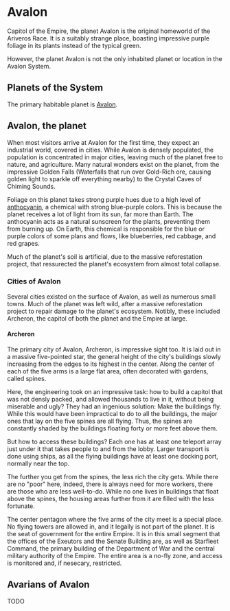 # Avalon
Capitol of the Empire, the planet Avalon is the original homeworld of the Ariveros Race. It is a suitably strange place, boasting impressive purple foliage in its plants instead of the typical green. 

However, the planet Avalon is not the only inhabited planet or location in the Avalon System. 

## Planets of the System
The primary habitable planet is [Avalon](#avalon-the-planet). 

## Avalon, the planet
When most visitors arrive at Avalon for the first time, they expect an industrial world, covered in cities. While Avalon is densely populated, the population is concentrated in major cities, leaving much of the planet free to nature, and agriculture. Many natural wonders exist on the planet, from the impressive Golden Falls (Waterfalls that run over Gold-Rich ore, causing golden light to sparkle off everything nearby) to the Crystal Caves of Chiming Sounds.

Foliage on this planet takes strong purple hues due to a high level of [anthocyanin](https://en.wikipedia.org/wiki/Anthocyanin), a chemical with strong blue-purple colors. This is because the planet receives a lot of light from its sun, far more than Earth. The anthocyanin acts as a natural sunscreen for the plants, preventing them from burning up. On Earth, this chemical is responsible for the blue or purple colors of some plans and flows, like blueberries, red cabbage, and red grapes.

Much of the planet's soil is artificial, due to the massive reforestation project, that ressurected the planet's ecosystem from almost total collapse. 

### Cities of Avalon
Several cities existed on the surface of Avalon, as well as numerous small towns. Much of the planet was left wild, after a massive reforestation project to repair damage to the planet's ecosystem. Notibly, these included Archeron, the capitol of both the planet and the Empire at large.

#### Archeron
The primary city of Avalon, Archeron, is impressive sight too. It is laid out in a massive five-pointed star, the general height of the city's buildings slowly increasing from the edges to its highest in the center. Along the center of each of the five arms is a large flat area, often decorated with gardens, called spines. 

Here, the engineering took on an impressive task: how to build a capitol that was not densly packed, and allowed thousands to live in it, without being miserable and ugly? They had an ingenious solution: Make the buildings fly. While this would have been impractical to do to all the buildings, the major ones that lay on the five spines are all flying. Thus, the spines are constantly shaded by the buildings floating forty or more feet above them. 

But how to access these buildings? Each one has at least one teleport array just under it that takes people to and from the lobby. Larger transport is done using ships, as all the flying buildings have at least one docking port, normally near the top.

The further you get from the spines, the less rich the city gets. While there are no "poor" here, indeed, there is always need for more workers, there are those who are less well-to-do. While no one lives in buildings that float above the spines, the housing areas further from it are filled with the less fortunate.

The center pentagon where the five arms of the city meet is a special place. No flying towers are allowed in, and it legally is not part of the planet. It is the seat of government for the entire Empire. It is in this small segment that the offices of the Exeutors and the Senate Building are, as well as Starfleet Command, the primary building of the Department of War and the central military authority of the Empire. The entire area is a no-fly zone, and access is monitored and, if nesecary, restricted. 


## Avarians of Avalon
TODO
